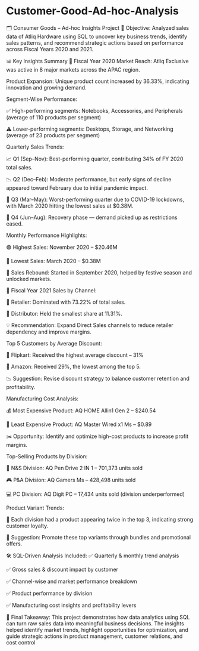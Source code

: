 # Customer-Good-Ad-hoc-Analysis
🗂️ Consumer Goods – Ad-hoc Insights Project
📌 Objective:
Analyzed sales data of Atliq Hardware using SQL to uncover key business trends, identify sales patterns, and recommend strategic actions based on performance across Fiscal Years 2020 and 2021.

📊 Key Insights Summary
📅 Fiscal Year 2020
Market Reach: Atliq Exclusive was active in 8 major markets across the APAC region.

Product Expansion: Unique product count increased by 36.33%, indicating innovation and growing demand.

Segment-Wise Performance:

✅ High-performing segments: Notebooks, Accessories, and Peripherals (average of 110 products per segment)

⚠️ Lower-performing segments: Desktops, Storage, and Networking (average of 23 products per segment)

Quarterly Sales Trends:

📈 Q1 (Sep–Nov): Best-performing quarter, contributing 34% of FY 2020 total sales.

📉 Q2 (Dec–Feb): Moderate performance, but early signs of decline appeared toward February due to initial pandemic impact.

🔻 Q3 (Mar–May): Worst-performing quarter due to COVID-19 lockdowns, with March 2020 hitting the lowest sales at $0.38M.

🔄 Q4 (Jun–Aug): Recovery phase — demand picked up as restrictions eased.

Monthly Performance Highlights:

🟢 Highest Sales: November 2020 – $20.46M

🔴 Lowest Sales: March 2020 – $0.38M

🔁 Sales Rebound: Started in September 2020, helped by festive season and unlocked markets.

📅 Fiscal Year 2021
Sales by Channel:

🛒 Retailer: Dominated with 73.22% of total sales.

🏢 Distributor: Held the smallest share at 11.31%.

💡 Recommendation: Expand Direct Sales channels to reduce retailer dependency and improve margins.

Top 5 Customers by Average Discount:

🥇 Flipkart: Received the highest average discount – 31%

🥉 Amazon: Received 29%, the lowest among the top 5.

📉 Suggestion: Revise discount strategy to balance customer retention and profitability.

Manufacturing Cost Analysis:

💰 Most Expensive Product: AQ HOME Allin1 Gen 2 – $240.54

💸 Least Expensive Product: AQ Master Wired x1 Ms – $0.89

✂️ Opportunity: Identify and optimize high-cost products to increase profit margins.

Top-Selling Products by Division:

🧠 N&S Division: AQ Pen Drive 2 IN 1 – 701,373 units sold

🎮 P&A Division: AQ Gamers Ms – 428,498 units sold

💻 PC Division: AQ Digit PC – 17,434 units sold (division underperformed)

Product Variant Trends:

🔁 Each division had a product appearing twice in the top 3, indicating strong customer loyalty.

🎁 Suggestion: Promote these top variants through bundles and promotional offers.

🛠 SQL-Driven Analysis Included:
✅ Quarterly & monthly trend analysis

✅ Gross sales & discount impact by customer

✅ Channel-wise and market performance breakdown

✅ Product performance by division

✅ Manufacturing cost insights and profitability levers

📌 Final Takeaway:
This project demonstrates how data analytics using SQL can turn raw sales data into meaningful business decisions. The insights helped identify market trends, highlight opportunities for optimization, and guide strategic actions in product management, customer relations, and cost control
